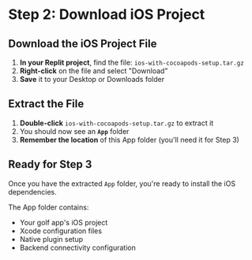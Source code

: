# Step 2: Download iOS Project

## Download the iOS Project File

1. **In your Replit project**, find the file: `ios-with-cocoapods-setup.tar.gz`
2. **Right-click** on the file and select "Download"
3. **Save** it to your Desktop or Downloads folder

## Extract the File

1. **Double-click** `ios-with-cocoapods-setup.tar.gz` to extract it
2. You should now see an **`App`** folder
3. **Remember the location** of this App folder (you'll need it for Step 3)

## Ready for Step 3

Once you have the extracted `App` folder, you're ready to install the iOS dependencies.

The App folder contains:
- Your golf app's iOS project
- Xcode configuration files
- Native plugin setup
- Backend connectivity configuration